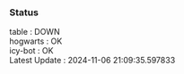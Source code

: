 ### Status


table : DOWN  
hogwarts : OK  
icy-bot : OK  
Latest Update : 2024-11-06 21:09:35.597833
